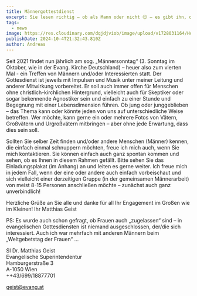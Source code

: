 ```yaml
---
title: Männergottestdienst
excerpt: Sie lesen richtig – ob als Mann oder nicht 😊 – es gibt ihn, diesen „Männergottesdienst“. In diesem Jahr am Sonntag, 20. Oktober, 18.00 Uhr in der Messiaskapelle (1090 Wien, Seegasse 16). <a class="text-muted underline dark:text-slate-400 font-medium" target="_blank" href="https://firebasestorage.googleapis.com/v0/b/evang9-combo-4cb8e.appspot.com/o/news%2FMa%CC%88nner_Gottesdienst_Plakat.pdf?alt=media&token=54bfd6b2-b632-45ea-8a4b-85c4b9f424df">Einladung</a> - <a class="text-muted underline  font-medium" href="/news/maennergd">Mehr anzeigen</a>.
tags:
  - news
image: https://res.cloudinary.com/dqjdjviob/image/upload/v1728031164/Homepage/News/maenner_v2tlok.png
publishDate: 2024-10-4T21:32:43.810Z
author: Andreas
---
```


Seit 2021 findet nun jährlich am sog. „Männersonntag“ (3. Sonntag im Oktober, wie in der Evang. Kirche Deutschland) – heuer also zum vierten Mal - ein Treffen von Männern und/oder Interessierten statt. Der Gottesdienst ist jeweils mit Impulsen und Musik unter meiner Leitung und anderer Mitwirkung vorbereitet. Er soll auch immer offen für Menschen ohne christlich-kirchlichen Hintergrund, vielleicht auch für Skeptiker oder sogar bekennende Agnostiker sein und einfach zu einer Stunde und Begegnung mit einer Lebensdimension führen. Ob jung oder junggeblieben – das Thema kann oder könnte jeden von uns auf unterschiedliche Weise betreffen. Wer möchte, kann gerne ein oder mehrere Fotos von Vätern, Großvätern und Urgroßvätern mitbringen – aber ohne jede Erwartung, dass dies sein soll.

Sollten Sie selber Zeit finden und/oder andere Menschen (Männer) kennen, die einfach einmal schnuppern möchten, freue ich mich auch, wenn Sie mich kontaktieren. Sie können einfach auch ganz spontan kommen und sehen, ob es Ihnen in diesem Rahmen gefällt. Bitte sehen Sie das Einladungsplakat (im Anhang) an und leiten es gerne weiter. Ich freue mich in jedem Fall, wenn der eine oder andere auch einfach vorbeischaut und sich vielleicht einer derzeitigen Gruppe (in der gemeinsamen Männerarbeit) von meist 8-15 Personen anschließen möchte – zunächst auch ganz unverbindlich!

Herzliche Grüße an Sie alle und danke für all Ihr Engagement im Großen wie im Kleinen!
Ihr
Matthias Geist

PS: Es wurde auch schon gefragt, ob Frauen auch „zugelassen“ sind – in evangelischen Gottesdiensten ist niemand ausgeschlossen, der/die sich interessiert.
Auch ich war mehrfach mit anderen Männern beim „Weltgebetstag der Frauen“ …

SI Dr. Matthias Geist<br/>
Evangelische Superintendentur<br/>
Hamburgerstraße 3<br/>
A-1050 Wien<br/>
++43/699/18877701

geist@evang.at
